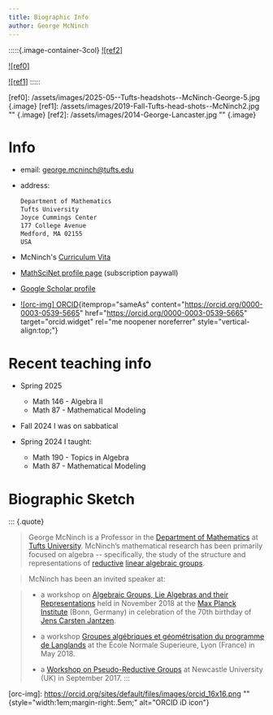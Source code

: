 ```yaml
---
title: Biographic Info
author: George McNinch
---
```



:::::{.image-container-3col}
[![ref2]](/assets/images/2014-George-Lancaster.jpg)

[![ref0]](/assets/images/2025-05--Tufts-headshots--McNinch-George-5.jpg)

[![ref1]](/assets/images/2019-Fall-Tufts-head-shots--McNinch2.jpg)
:::::

[ref0]: /assets/images/2025-05--Tufts-headshots--McNinch-George-5.jpg {.image}
[ref1]: /assets/images/2019-Fall-Tufts-head-shots--McNinch2.jpg "" {.image}
[ref2]: /assets/images/2014-George-Lancaster.jpg "" {.image}

# Info

+ email: george.mcninch@tufts.edu

+ address:
  ```
  Department of Mathematics  
  Tufts University
  Joyce Cummings Center 
  177 College Avenue
  Medford, MA 02155
  USA
  ```
+ McNinch's [Curriculum Vita]
+ [MathSciNet profile page] (subscription paywall)
+ [Google Scholar profile]
+ [![orc-img] ORCID](https://orcid.org/0000-0003-0539-5665){itemprop="sameAs" content="https://orcid.org/0000-0003-0539-5665" href="https://orcid.org/0000-0003-0539-5665" target="orcid.widget" rel="me noopener noreferrer" style="vertical-align:top;"}


# Recent teaching info

- Spring 2025
  - Math 146 - Algebra II
  - Math 87 - Mathematical Modeling

- Fall 2024 I was on sabbatical

- Spring 2024 I taught:
  - Math 190 - Topics in Algebra
  - Math 87 - Mathematical Modeling
  

# Biographic Sketch

::: {.quote}
> George McNinch is a Professor in the [Department of Mathematics] at
> [Tufts University].  McNinch’s mathematical research has been
> primarily focused on algebra -- specifically, the study of the
> structure and representations of [reductive] [linear algebraic
> groups].

> McNinch has been an invited speaker at:

> + a workshop on [Algebraic Groups, Lie Algebras and their
>   Representations] held in November 2018 at the [Max Planck
>   Institute] (Bonn, Germany) in celebration of the 70th birthday of
>   [Jens Carsten Jantzen].
> 
> + a workshop [Groupes algébriques et géométrisation du programme de
>   Langlands] at the École Normale Superieure, Lyon (France) in
>   May 2018.
> 
> + a [Workshop on Pseudo-Reductive Groups] at Newcastle University
>   (UK) in September 2017.
:::


[orc-img]: https://orcid.org/sites/default/files/images/orcid_16x16.png "" {style="width:1em;margin-right:.5em;" alt="ORCID iD icon"}

[Department of Mathematics]: http://math.tufts.edu
[Tufts University]: http://www.tufts.edu
[reductive]: https://en.wikipedia.org/wiki/Reductive_group
[linear algebraic groups]: https://en.wikipedia.org/wiki/Linear_algebraic_group

[Algebraic Groups, Lie Algebras and their Representations]:
   https://www.mpim-bonn.mpg.de/node/8209
[Max Planck Institute]: https://www.mpim-bonn.mpg.de
[Jens Carsten Jantzen]: https://wikipedia.org/wiki/Jens_Carsten_Jantzen
[Groupes algébriques et géométrisation du programme de Langlands]:
   https://geolang.sciencesconf.org/resource/page/id/1

[Workshop on Pseudo-Reductive Groups]: https://sites.google.com/view/prgs-newcastle/home

[Curriculum Vita]: /assets/curriculum-vita-short.pdf

[MathSciNet profile page]:
   http://www.ams.org/mathscinet/search/author.html?mrauthid=625671
[Google Scholar profile]:
   https://scholar.google.com/citations?user=5keGFj8AAAAJ&hl=en&oi=ao

          
